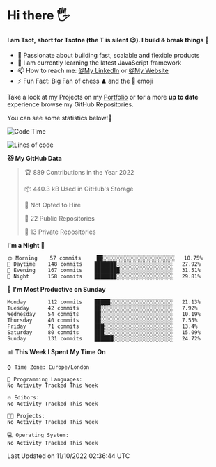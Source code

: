 # Hi there :raised_hand_with_fingers_splayed:
#### I am Tsot, short for Tsotne (the T is silent :wink:). I build & break things :space_invader:
- :telescope: Passionate about building fast, scalable and flexible products
- :seedling: I am currently learning the latest JavaScript framework 
- :mailbox: How to reach me: [@My LinkedIn](https://www.linkedin.com/in/tsotne-gvadzabia/) or [@My Website](https://tsotne.co.uk/contact)
- :zap: Fun Fact: Big Fan of chess ♟ and the 👾 emoji

Take a look at my Projects on my [Portfolio](https://tsotne.co.uk/) or for a more **up to date** experience browse my GitHub Repositories.

You can see some statistics below!:space_invader:
<!--START_SECTION:waka-->
![Code Time](http://img.shields.io/badge/Code%20Time-761%20hrs%202%20mins-blue)

![Lines of code](https://img.shields.io/badge/From%20Hello%20World%20I%27ve%20Written-624%20Thousand%20lines%20of%20code-blue)

**🐱 My GitHub Data** 

> 🏆 889 Contributions in the Year 2022
 > 
> 📦 440.3 kB Used in GitHub's Storage 
 > 
> 🚫 Not Opted to Hire
 > 
> 📜 22 Public Repositories 
 > 
> 🔑 13 Private Repositories  
 > 
**I'm a Night 🦉** 

```text
🌞 Morning    57 commits     ██░░░░░░░░░░░░░░░░░░░░░░░   10.75% 
🌆 Daytime    148 commits    ███████░░░░░░░░░░░░░░░░░░   27.92% 
🌃 Evening    167 commits    ████████░░░░░░░░░░░░░░░░░   31.51% 
🌙 Night      158 commits    ███████░░░░░░░░░░░░░░░░░░   29.81%

```
📅 **I'm Most Productive on Sunday** 

```text
Monday       112 commits    █████░░░░░░░░░░░░░░░░░░░░   21.13% 
Tuesday      42 commits     ██░░░░░░░░░░░░░░░░░░░░░░░   7.92% 
Wednesday    54 commits     ██░░░░░░░░░░░░░░░░░░░░░░░   10.19% 
Thursday     40 commits     ██░░░░░░░░░░░░░░░░░░░░░░░   7.55% 
Friday       71 commits     ███░░░░░░░░░░░░░░░░░░░░░░   13.4% 
Saturday     80 commits     ███░░░░░░░░░░░░░░░░░░░░░░   15.09% 
Sunday       131 commits    ██████░░░░░░░░░░░░░░░░░░░   24.72%

```


📊 **This Week I Spent My Time On** 

```text
⌚︎ Time Zone: Europe/London

💬 Programming Languages: 
No Activity Tracked This Week

🔥 Editors: 
No Activity Tracked This Week

🐱‍💻 Projects: 
No Activity Tracked This Week

💻 Operating System: 
No Activity Tracked This Week

```


 Last Updated on 11/10/2022 02:36:44 UTC
<!--END_SECTION:waka-->
